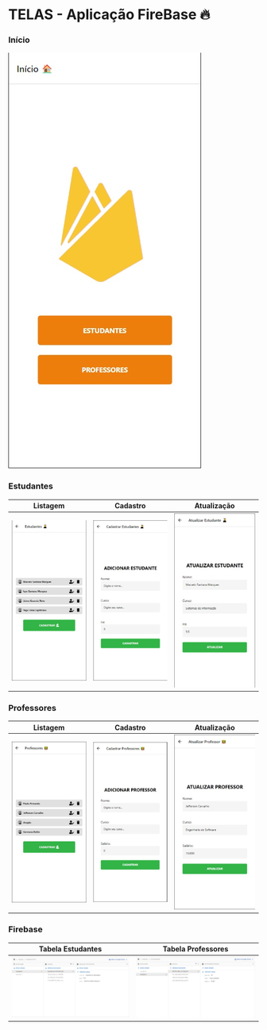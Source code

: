 # TELAS - Aplicação FireBase 🔥

### Início

<img src= "./prints/home.jpg">

### Estudantes

Listagem            |  Cadastro           | Atualização
:-------------------------:|:-------------------------:|:-------------------------:
<img src= "./prints/listStudents.jpg">  |  <img src= "./prints/registerStudents.jpg">  | <img src="./prints/updateStudents.jpg">

### Professores

Listagem            |  Cadastro           | Atualização
:-------------------------:|:-------------------------:|:-------------------------:
<img src= "./prints/listTeachers.jpg">  |  <img src= "./prints/registerTeachers.jpg">  | <img src="./prints/updateTeachers.jpg">

### Firebase

Tabela Estudantes           |  Tabela Professores
:-------------------------:|:-------------------------:
<img src= "./prints/firebaseStudents.jpg">  |  <img src= "./prints/firebaseTeachers.jpg"> 